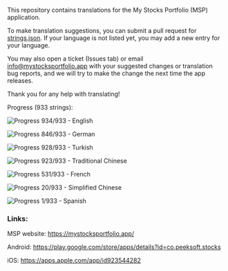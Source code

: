 This repository contains translations for the My Stocks Portfolio (MSP) application.

To make translation suggestions, you can submit a pull request for [strings.json](https://github.com/mystocksportfolio/translations/blob/main/strings.json). If your language is not listed yet, you may add a new entry for your language.

You may also open a ticket (Issues tab) or email info@mystocksportfolio.app with your suggested changes or translation bug reports, and we will try to make the change the next time the app releases.

Thank you for any help with translating!

Progress (933 strings):

![Progress](https://progress-bar.dev/100?title=en&width=120) 934/933 - English

![Progress](https://progress-bar.dev/91?title=de&width=120) 846/933 - German

![Progress](https://progress-bar.dev/99?title=tr&width=120) 928/933 - Turkish

![Progress](https://progress-bar.dev/99?title=zh-Hant-TW&width=120) 923/933 - Traditional Chinese

![Progress](https://progress-bar.dev/57?title=fr&width=120) 531/933 - French

![Progress](https://progress-bar.dev/2?title=zh&width=120) 20/933 - Simplified Chinese

![Progress](https://progress-bar.dev/0?title=es&width=120) 1/933 - Spanish

### Links:

MSP website: https://mystocksportfolio.app/

Android: https://play.google.com/store/apps/details?id=co.peeksoft.stocks

iOS: https://apps.apple.com/app/id923544282
